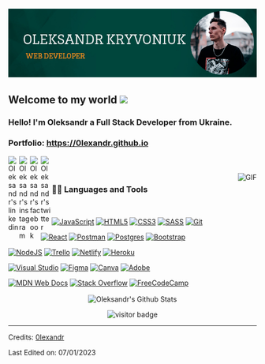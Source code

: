 ![Web-developer](olexandr-personal-card.jpg)

## Welcome to my world <img src="https://github.com/TheDudeThatCode/TheDudeThatCode/blob/master/Assets/Earth.gif" width="24px">

### Hello! I'm Oleksandr a Full Stack Developer from Ukraine.

### Portfolio: https://0Iexandr.github.io

<a href="https://www.linkedin.com/in/oleksandr-kryvoniuk-3367a6253/">
  <img align="left" alt="Oleksandr's linkedin" width="22px" src="https://cdn.jsdelivr.net/npm/simple-icons@v3/icons/linkedin.svg" />
</a>
<a href="https://instagram.com/iamolexandr">
  <img align="left" alt="Oleksandr's instagram" width="22px" src="https://cdn.jsdelivr.net/npm/simple-icons@v3/icons/instagram.svg" />
</a>
<a href="https://www.facebook.com/profile.php?id=100008314956945">
  <img align="left" alt="Oleksandr's facebook" width="22px" src="https://cdn.jsdelivr.net/npm/simple-icons@v3/icons/facebook.svg" />
</a>
<a href="https://twitter.com/iamoleksandrk">
  <img align="left" alt="Oleksandr's twitter" width="22px" src="https://cdn.jsdelivr.net/npm/simple-icons@v3/icons/twitter.svg" />
</a>

<br />
<br />

  <img align="right" alt="GIF" src="https://media.giphy.com/media/836HiJc7pgzy8iNXCn/giphy.gif" />
  
### 👨‍💻 Languages and Tools

<br />

[![JavaScript](https://img.shields.io/badge/javascript-%23323330.svg?style=for-the-badge&logo=javascript&logoColor=%23F7DF1E)](https://github.com/0Iexandr)
[![HTML5](https://img.shields.io/badge/html5-%23E34F26.svg?style=for-the-badge&logo=html5&logoColor=white)](https://github.com/0Iexandr)
[![CSS3](https://img.shields.io/badge/css3-%231572B6.svg?style=for-the-badge&logo=css3&logoColor=white)](https://github.com/0Iexandr) 
[![SASS](https://img.shields.io/badge/SASS-hotpink.svg?style=for-the-badge&logo=SASS&logoColor=white)](https://github.com/0Iexandr) 
[![Git](https://img.shields.io/badge/git-%23F05033.svg?style=for-the-badge&logo=git&logoColor=white)](https://github.com/0Iexandr) 

[![React](https://img.shields.io/badge/react-%2320232a.svg?style=for-the-badge&logo=react&logoColor=%2361DAFB)](https://github.com/0Iexandr)
[![Postman](https://img.shields.io/badge/Postman-FF6C37?style=for-the-badge&logo=postman&logoColor=white)](https://github.com/0Iexandr)
[![Postgres](https://img.shields.io/badge/postgres-%23316192.svg?style=for-the-badge&logo=postgresql&logoColor=white)](https://github.com/0Iexandr) 
[![Bootstrap](https://img.shields.io/badge/bootstrap-%23563D7C.svg?style=for-the-badge&logo=bootstrap&logoColor=white)](https://github.com/0Iexandr) 

[![NodeJS](https://img.shields.io/badge/node.js-6DA55F?style=for-the-badge&logo=node.js&logoColor=white)](https://github.com/0Iexandr) 
[![Trello](https://img.shields.io/badge/Trello-%23026AA7.svg?style=for-the-badge&logo=Trello&logoColor=white)](https://github.com/0Iexandr)
[![Netlify](https://img.shields.io/badge/netlify-%23000000.svg?style=for-the-badge&logo=netlify&logoColor=#00C7B7)](https://github.com/0Iexandr) 
[![Heroku](https://img.shields.io/badge/heroku-%23430098.svg?style=for-the-badge&logo=heroku&logoColor=white)](https://github.com/0Iexandr) 

[![Visual Studio](https://img.shields.io/badge/Visual%20Studio-5C2D91.svg?style=for-the-badge&logo=visual-studio&logoColor=white)](https://github.com/0Iexandr)
[![Figma](https://img.shields.io/badge/figma-%23F24E1E.svg?style=for-the-badge&logo=figma&logoColor=white)](https://github.com/0Iexandr) 
[![Canva](https://img.shields.io/badge/Canva-%2300C4CC.svg?style=for-the-badge&logo=Canva&logoColor=white)](https://github.com/0Iexandr) 
[![Adobe](https://img.shields.io/badge/adobe-%23FF0000.svg?style=for-the-badge&logo=adobe&logoColor=white)](https://github.com/0Iexandr) 

[![MDN Web Docs](https://img.shields.io/badge/MDN_Web_Docs-black?style=for-the-badge&logo=mdnwebdocs&logoColor=white)](https://github.com/0Iexandr) 
[![Stack Overflow](https://img.shields.io/badge/-Stackoverflow-FE7A16?style=for-the-badge&logo=stack-overflow&logoColor=white)](https://github.com/0Iexandr) 
[![FreeCodeCamp](https://img.shields.io/badge/Freecodecamp-%23123.svg?&style=for-the-badge&logo=freecodecamp&logoColor=green)](https://github.com/0Iexandr) 

<p align='center'>
  <img align="center" src="https://github-readme-stats.vercel.app/api?username=0Iexandr&show_icons=true&title_color=fff&icon_color=79ff97&text_color=efefef&bg_color=24292e" alt="Oleksandr's Github Stats">
</p>

<p align='center'>
  <img src="https://visitor-badge.glitch.me/badge?page_id=0Iexandr.0Iexandr" alt="visitor badge"/>
</p>

-----

Credits: [0Iexandr](https://github.com/0Iexandr)

Last Edited on: 07/01/2023

